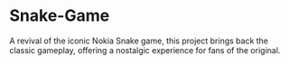 # Snake-Game
A revival of the iconic Nokia Snake game, this project brings back the classic gameplay, offering a nostalgic experience for fans of the original.
